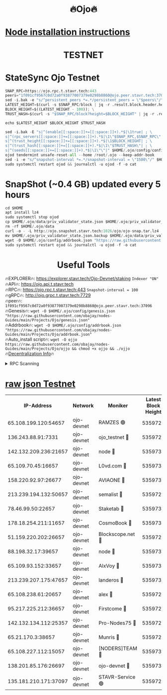 <h1 align="center"> 🔥Ojo🔥</h1>

[Node installation instructions](https://github.com/obajay/nodes-Guides/tree/main/Projects/Ojo)
=

<h1 align="center"> TESTNET</h1>

# StateSync Ojo Testnet
```python
SNAP_RPC=https://ojo.rpc.t.stavr.tech:443
peers="1f091cf9567c0d72a0f93877007379e0298b8860@ojo.peer.stavr.tech:37096"
sed -i.bak -e "s/^persistent_peers *=.*/persistent_peers = \"$peers\"/" $HOME/.ojo/config/config.toml
LATEST_HEIGHT=$(curl -s $SNAP_RPC/block | jq -r .result.block.header.height); \
BLOCK_HEIGHT=$((LATEST_HEIGHT - 100)); \
TRUST_HASH=$(curl -s "$SNAP_RPC/block?height=$BLOCK_HEIGHT" | jq -r .result.block_id.hash)

echo $LATEST_HEIGHT $BLOCK_HEIGHT $TRUST_HASH

sed -i.bak -E "s|^(enable[[:space:]]+=[[:space:]]+).*$|\1true| ; \
s|^(rpc_servers[[:space:]]+=[[:space:]]+).*$|\1\"$SNAP_RPC,$SNAP_RPC\"| ; \
s|^(trust_height[[:space:]]+=[[:space:]]+).*$|\1$BLOCK_HEIGHT| ; \
s|^(trust_hash[[:space:]]+=[[:space:]]+).*$|\1\"$TRUST_HASH\"| ; \
s|^(seeds[[:space:]]+=[[:space:]]+).*$|\1\"\"|" $HOME/.ojo/config/config.toml
ojod tendermint unsafe-reset-all --home /root/.ojo --keep-addr-book
sed -i -e "s/^snapshot-interval *=.*/snapshot-interval = \"1500\"/" $HOME/.ojo/config/app.toml
sudo systemctl restart ojod && journalctl -u ojod -f -o cat
```
# SnapShot (~0.4 GB) updated every 5 hours
```python
cd $HOME
apt install lz4
sudo systemctl stop ojod
cp $HOME/.ojo/data/priv_validator_state.json $HOME/.ojo/priv_validator_state.json.backup
rm -rf $HOME/.ojo/data
curl -o - -L http://ojo.snapshot.stavr.tech:1026/ojo/ojo-snap.tar.lz4 | lz4 -c -d - | tar -x -C $HOME/.ojo --strip-components 2
mv $HOME/.ojo/priv_validator_state.json.backup $HOME/.ojo/data/priv_validator_state.json
wget -O $HOME/.ojo/config/addrbook.json "https://raw.githubusercontent.com/obajay/nodes-Guides/main/Projects/Ojo/addrbook.json"
sudo systemctl restart ojod && journalctl -u ojod -f -o cat
```
 <h1 align="center"> Useful Tools</h1>

🔥EXPLORER🔥:        https://explorer.stavr.tech/Ojo-Devnet/staking        `Indexer "ON"` \
🔥API🔥:                     https://ojo.api.t.stavr.tech \
🔥RPC🔥:                    https://ojo.rpc.t.stavr.tech:443              `Snapshot-interval = 100` \
🔥gRPC🔥:                  http://ojo.grpc.t.stavr.tech:7729 \
🔥peer🔥:                   `1f091cf9567c0d72a0f93877007379e0298b8860@ojo.peer.stavr.tech:37096` \
🔥Genesis🔥:    ```wget -O $HOME/.ojo/config/genesis.json "https://raw.githubusercontent.com/obajay/nodes-Guides/main/Projects/Ojo/genesis.json"``` \
🔥Addrbook🔥:    ```wget -O $HOME/.ojo/config/addrbook.json "https://raw.githubusercontent.com/obajay/nodes-Guides/main/Projects/Ojo/addrbook.json"``` \
🔥Auto_install script🔥: ```wget -O ojjo https://raw.githubusercontent.com/obajay/nodes-Guides/main/Projects/Ojo/ojjo && chmod +x ojjo && ./ojjo``` \
🔥[Decentralization Info](https://github.com/obajay/StateSync-snapshots/tree/main/Projects/Ojo/Decentralization)🔥



<details>
<summary>RPC Scanning</summary>

<h2 align="center"> We scan nodes in real time every 4 hours. And we provide the final result of RPC endpoints.
We cannot influence the operation of these nodes in any way. </h2>


```python
If Voting Power is higher than 0 --> then the Node is a validator of the network and may be subject to attack and be a potential threat to the chain.
```
```python
We marked such validators with a red symbol
```

</details>

[raw json Testnet](https://rpc-check.ojot.stavr.tech/ojot/rpc-ojot-result.json)
=


<table><tr><th>IP-Address</th><th>Network</th><th>Moniker</th><th>Latest Block Height</th><th>Earliest Block Height</th><th>Catching Up</th><th>Tx Index</th><th>Voting Power</th><th>Scan Time</th></tr><tr><td>65.108.199.120:54657</td><td>ojo-devnet</td><td>RAMZES 🟢</td><td>5359728</td><td>306156</td><td>False</td><td>on</td><td>0</td><td>2024-02-09T17:15:24.176548029UTC</td></tr><tr><td>136.243.88.91:7331</td><td>ojo-devnet</td><td>ojo_testnet 🔴</td><td>5359729</td><td>308845</td><td>False</td><td>on</td><td>1000</td><td>2024-02-09T17:15:30.379085051UTC</td></tr><tr><td>142.132.209.236:21657</td><td>ojo-devnet</td><td>node 🔴</td><td>5359731</td><td>350001</td><td>False</td><td>on</td><td>1999</td><td>2024-02-09T17:15:43.911451826UTC</td></tr><tr><td>65.109.70.45:16657</td><td>ojo-devnet</td><td>L0vd.com 🔴</td><td>5359733</td><td>695918</td><td>False</td><td>off</td><td>998</td><td>2024-02-09T17:15:52.119994413UTC</td></tr><tr><td>158.220.92.97:26677</td><td>ojo-devnet</td><td>AVIAONE 🔴</td><td>5359730</td><td>2754001</td><td>False</td><td>on</td><td>19926</td><td>2024-02-09T17:15:39.006266085UTC</td></tr><tr><td>213.239.194.132:50657</td><td>ojo-devnet</td><td>semalist 🔴</td><td>5359728</td><td>3223522</td><td>False</td><td>on</td><td>21037</td><td>2024-02-09T17:15:24.471883870UTC</td></tr><tr><td>78.46.99.50:22657</td><td>ojo-devnet</td><td>Staketab 🔴</td><td>5359733</td><td>4254801</td><td>False</td><td>on</td><td>1276</td><td>2024-02-09T17:15:52.398475384UTC</td></tr><tr><td>178.18.254.211:11657</td><td>ojo-devnet</td><td>CosmoBook 🔴</td><td>5359732</td><td>4392001</td><td>False</td><td>off</td><td>1047</td><td>2024-02-09T17:15:46.454625890UTC</td></tr><tr><td>51.159.220.202:26657</td><td>ojo-devnet</td><td>Blockscope.net 🔴</td><td>5359727</td><td>4425001</td><td>False</td><td>on</td><td>1865</td><td>2024-02-09T17:15:23.332784073UTC</td></tr><tr><td>88.198.32.17:39657</td><td>ojo-devnet</td><td>node 🔴</td><td>5359732</td><td>4710001</td><td>False</td><td>on</td><td>94199</td><td>2024-02-09T17:15:46.711561459UTC</td></tr><tr><td>65.109.93.152:33657</td><td>ojo-devnet</td><td>AlxVoy 🔴</td><td>5359731</td><td>4943001</td><td>False</td><td>on</td><td>4491415</td><td>2024-02-09T17:15:43.677212019UTC</td></tr><tr><td>213.239.207.175:47657</td><td>ojo-devnet</td><td>landeros 🔴</td><td>5359730</td><td>4967924</td><td>False</td><td>off</td><td>11083</td><td>2024-02-09T17:15:39.259660303UTC</td></tr><tr><td>65.108.238.61:20657</td><td>ojo-devnet</td><td>alex 🔴</td><td>5359728</td><td>5131001</td><td>False</td><td>on</td><td>11359</td><td>2024-02-09T17:15:23.791931039UTC</td></tr><tr><td>95.217.225.212:36657</td><td>ojo-devnet</td><td>Firstcome 🔴</td><td>5359729</td><td>5251946</td><td>False</td><td>on</td><td>13566</td><td>2024-02-09T17:15:30.134149155UTC</td></tr><tr><td>142.132.134.112:25357</td><td>ojo-devnet</td><td>Pro-Nodes75 🔴</td><td>5359728</td><td>5259728</td><td>False</td><td>on</td><td>24651</td><td>2024-02-09T17:15:27.415789626UTC</td></tr><tr><td>65.21.170.3:38657</td><td>ojo-devnet</td><td>Munris 🔴</td><td>5359729</td><td>5259729</td><td>False</td><td>off</td><td>20123</td><td>2024-02-09T17:15:29.796975586UTC</td></tr><tr><td>65.108.227.112:15057</td><td>ojo-devnet</td><td>[NODERS]TEAM 🔴</td><td>5359733</td><td>5259732</td><td>False</td><td>off</td><td>9999</td><td>2024-02-09T17:15:51.418952908UTC</td></tr><tr><td>138.201.85.176:26697</td><td>ojo-devnet</td><td>ojo-devnet 🔴</td><td>5359733</td><td>5259733</td><td>False</td><td>on</td><td>1000024000</td><td>2024-02-09T17:15:51.722511789UTC</td></tr><tr><td>135.181.210.171:37097</td><td>ojo-devnet</td><td>STAVR-Service 🟢</td><td>5359728</td><td>5356601</td><td>False</td><td>on</td><td>0</td><td>2024-02-09T17:15:25.072370729UTC</td></tr></table>
